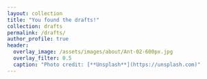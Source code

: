 ```yaml
---
layout: collection
title: "You found the drafts!"
collection: drafts
permalink: /drafts/
author_profile: true
header:
  overlay_image: /assets/images/about/Ant-02-600px.jpg
  overlay_filter: 0.5
  caption: "Photo credit: [**Unsplash**](https://unsplash.com)"
---
```


